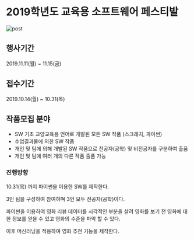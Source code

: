 # 2019학년도 교육용 소프트웨어 페스티발
![post](https://github.com/kyu9341/Python-Movie-Recommendation/blob/master/%EA%B2%BD%EC%A7%84%EB%8C%80%ED%9A%8C.jpg)
## 행사기간  
2019.11.11(월) ~ 11.15(금)  

## 접수기간  
2019.10.14(월) ~ 10.31(목)  

## 작품모집 분야  

- SW 기초 교양교육용 언어로 개발된 모든 SW 작품 (스크래치, 파이썬)
- 수업결과물에 의한 SW 작품
- 개인 및 팀에 의해 개발된 SW 작품으로 전공자(공학) 및 비전공자를 구분하여 출품
- 개인 및 팀에 여러 개의 다른 작품 출품 가능  

### 진행방향  

10.31(목) 까지 파이썬을 이용한 SW를 제작한다.  

3인 팀을 구성하여 참여하며 3인 모두 전공자(공학)이다.  

파이썬을 이용하여 영화 리뷰 데이터를 시각적인 부분을 살려 영화를 보기 전 영화에 대한 정보를 얻을 수 있고 영화의 수준을 파악 할 수 있다.  

이후 머신러닝을 적용하여 영화 추천 기능을 제작한다.


